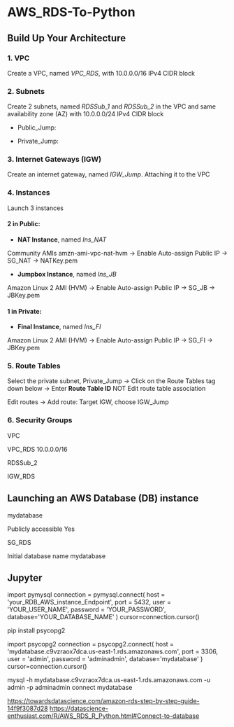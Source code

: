 # AWS_RDS-To-Python

## Build Up Your Architecture

### 1. VPC

Create a VPC, named *VPC_RDS*, with 10.0.0.0/16 IPv4 CIDR block

### 2. Subnets

Create 2 subnets, named *RDSSub_1* and *RDSSub_2* in the VPC and same availability zone (AZ) with 10.0.0.0/24 IPv4 CIDR block

* Public_Jump: 

* Private_Jump:

### 3. Internet Gateways (IGW)

Create an internet gateway, named *IGW_Jump*. Attaching it to the VPC

### 4. Instances

Launch 3 instances

#### 2 in Public:

- **NAT Instance**, named *Ins_NAT*

Community AMIs amzn-ami-vpc-nat-hvm → Enable Auto-assign Public IP → SG_NAT → NATKey.pem

- **Jumpbox Instance**, named *Ins_JB*

Amazon Linux 2 AMI (HVM) → Enable Auto-assign Public IP → SG_JB → JBKey.pem

#### 1 in Private:

- **Final Instance**, named *Ins_FI*

Amazon Linux 2 AMI (HVM) → Enable Auto-assign Public IP → SG_FI → JBKey.pem

### 5. Route Tables

Select the private subnet, Private_Jump → Click on the Route Tables tag down below → Enter **Route Table ID** NOT Edit route table association

Edit routes → Add route: Target IGW, choose IGW_Jump


### 6. Security Groups



VPC

VPC_RDS
10.0.0.0/16

RDSSub_2

IGW_RDS

## Launching an AWS Database (DB) instance

mydatabase

Publicly accessible
Yes


SG_RDS

Initial database name
mydatabase


## Jupyter

import pymysql
connection = pymysql.connect(
    host = 'your_RDB_AWS_instance_Endpoint',
    port = 5432,
    user = 'YOUR_USER_NAME',
    password = 'YOUR_PASSWORD',
    database='YOUR_DATABASE_NAME'
    )
cursor=connection.cursor()



pip install psycopg2

import psycopg2
connection = psycopg2.connect(
    host = 'mydatabase.c9vzraox7dca.us-east-1.rds.amazonaws.com',
    port = 3306,
    user = 'admin',
    password = 'adminadmin',
    database='mydatabase'
    )
cursor=connection.cursor()







mysql -h mydatabase.c9vzraox7dca.us-east-1.rds.amazonaws.com -u admin -p
adminadmin
connect mydatabase


https://towardsdatascience.com/amazon-rds-step-by-step-guide-14f9f3087d28
https://datascience-enthusiast.com/R/AWS_RDS_R_Python.html#Connect-to-database
